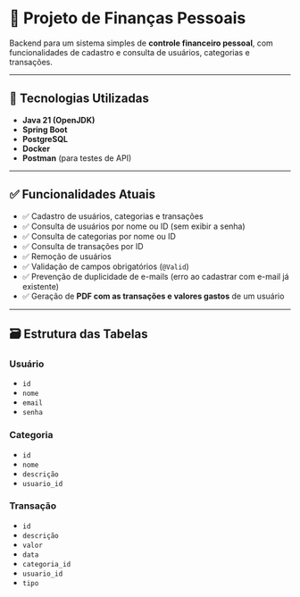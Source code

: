 # 💸 Projeto de Finanças Pessoais

Backend para um sistema simples de **controle financeiro pessoal**, com funcionalidades de cadastro e consulta de usuários, categorias e transações.

---

## 🚀 Tecnologias Utilizadas

- **Java 21 (OpenJDK)**
- **Spring Boot**
- **PostgreSQL**
- **Docker**
- **Postman** (para testes de API)

---

## ✅ Funcionalidades Atuais

- ✅ Cadastro de usuários, categorias e transações  
- ✅ Consulta de usuários por nome ou ID (sem exibir a senha)  
- ✅ Consulta de categorias por nome ou ID  
- ✅ Consulta de transações por ID  
- ✅ Remoção de usuários  
- ✅ Validação de campos obrigatórios (`@Valid`)  
- ✅ Prevenção de duplicidade de e-mails (erro ao cadastrar com e-mail já existente)  
- ✅ Geração de **PDF com as transações e valores gastos** de um usuário  

---

## 🗃️ Estrutura das Tabelas

### Usuário
- `id`
- `nome`
- `email`
- `senha`

### Categoria
- `id`
- `nome`
- `descrição`
- `usuario_id`

### Transação
- `id`
- `descrição`
- `valor`
- `data`
- `categoria_id`
- `usuario_id`
- `tipo` 
